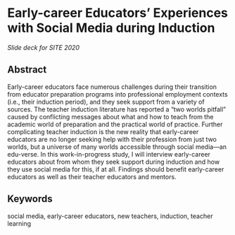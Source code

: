 # Early-career Educators’ Experiences with Social Media during Induction

*Slide deck for SITE 2020*

## Abstract

Early-career educators face numerous challenges during their transition from educator preparation programs into professional employment contexts (i.e., their induction period), and they seek support from a variety of sources. The teacher induction literature has reported a “two worlds pitfall” caused by conflicting messages about what and how to teach from the academic world of preparation and the practical world of practice. Further complicating teacher induction is the new reality that early-career educators are no longer seeking help with their profession from just two worlds, but a universe of many worlds accessible through social media—an edu-verse. In this work-in-progress study, I will interview early-career educators about from whom they seek support during induction and how they use social media for this, if at all. Findings should benefit early-career educators as well as their teacher educators and mentors.

## Keywords

social media, early-career educators, new teachers, induction, teacher learning
